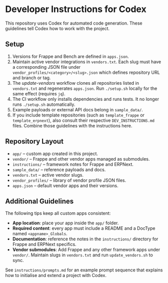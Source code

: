 # Developer Instructions for Codex

This repository uses Codex for automated code generation. These guidelines tell Codex how to work with the project.

## Setup

1. Versions for Frappe and Bench are defined in `apps.json`.
2. Maintain active vendor integrations in `vendors.txt`. Each slug must have a
   corresponding JSON file under `vendor_profiles/<category>/<slug>.json` which
   defines repository URL and branch or tag.
3. The *update-vendors* workflow clones all repositories listed in
   `vendors.txt` and regenerates `apps.json`. Run `./setup.sh` locally for the same
    effect (requires `jq`).
4. The CI workflow only installs dependencies and runs tests. It no longer
   runs `./setup.sh` automatically.
5. Example payloads or external API docs belong in `sample_data/`.
6. If you include template repositories (such as `template_frappe` or
   `template_erpnext`), also consult their respective `DEV_INSTRUCTIONS.md`
   files. Combine those guidelines with the instructions here.

## Repository Layout

- `app/` – custom app created in this project.
- `vendor/` – Frappe and other vendor apps managed as submodules.
- `instructions/` – framework notes for Frappe and ERPNext.
- `sample_data/` – reference payloads and docs.
- `vendors.txt` – active vendor slugs.
- `vendor_profiles/` – library of vendor profile JSON files.
- `apps.json` – default vendor apps and their versions.

## Additional Guidelines

The following tips keep all custom apps consistent:

- **App location**: place your app inside the `app/` folder.
- **Required content**: every app must include a README and a DocType named `<appname>_Globals`.
- **Documentation**: reference the notes in the `instructions/` directory for Frappe and ERPNext specifics.
- **Vendor submodules**: Add Frappe and any other framework apps under `vendor/`. Maintain slugs in `vendors.txt` and run `update_vendors.sh` to sync.

See `instructions/prompts.md` for an example prompt sequence that explains how to initialise and extend a project with Codex.
